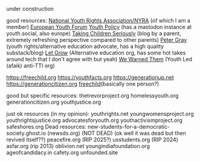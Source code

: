 under construction

good resources:
[National Youth Rights Association/NYRA](youthrights.org) (of which I am a member)
[European Youth Forum](youthforum.org)
[Youth Policy](youthpolicy.org) (has a mastodon instance at youth.social, also europe)
[Taking Children Seriously](takingchildrenseriously.com) (blog by a parent, extremely refreshing perspective compared to other parents)
[Peter Gray](https://www.petergray.org/) (youth rights/alternative education advocate, has a high quality substack/blog)
[Let Grow](letgrow.org) (Alternative education org, has some hot takes around tech that I don't agree with but yeah)
[We Warned Them](wewarnedthem.org) (Youth Led (afaik) anti-TTI org)

https://freechild.org
https://youthfacts.org
https://generationup.net
https://generationcitizen.org
[freechild](freechild.org)(basically one person?)


good but specific resources:
thetrevorproject.org
homelessyouth.org
generationcitizen.org
youthjustice.org

just ok resources (in my opinion):
youthrights.net
youngwomensproject.org
youthrightsjustice.org
advocatesforyouth.org
youthactivismproject.org
safeshores.org
Dead resources:
new-students-for-a-democratic-society.ghost.io (newsds.org) (NOT DEAD) (ok well it was dead but then revived itself??)
peacefire.org (RIP 2025?)
usstudents.org (RIP 2024)
asfar.org (rip 2013)
oblivion.net
youngindiafoundation.org
ageofcandidacy.in
cafety.org
unfounded.site
